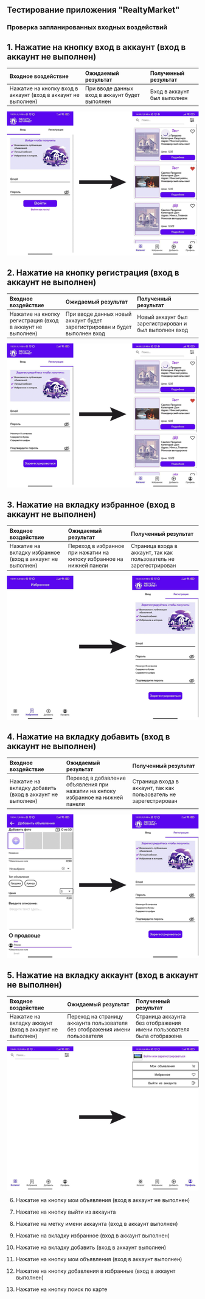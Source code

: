 ## Тестирование приложения "RealtyMarket"

### Проверка запланированных входных воздействий

## 1. Нажатие на кнопку вход в аккаунт (вход в аккаунт не выполнен)

| Входное воздействие | Ожидаемый результат | Полученный результат |
|:---|:---|:---|
| Нажатие на кнопку вход в аккаунт (вход в аккаунт не выполнен) | При вводе данных вход в аккаунт будет выполнен | Вход в аккаунт был выполнен |

![Вход в аккаунт](https://github.com/Tonitruc/Realty-Market/blob/master/tests/TestImages/SignIn.png) 

## 2. Нажатие на кнопку регистрация (вход в аккаунт не выполнен)

| Входное воздействие | Ожидаемый результат | Полученный результат |
|:---|:---|:---|
| Нажатие на кнопку регистрация (вход в аккаунт не выполнен) | При вводе данных новый аккаунт будет зарегистрирован и будет выполнен вход | Новый аккаунт был зарегистрирован и был выполнен вход |

![Регистрация](https://github.com/Tonitruc/Realty-Market/blob/master/tests/TestImages/Register.png) 

## 3. Нажатие на вкладку избранное (вход в аккаунт не выполнен)

| Входное воздействие | Ожидаемый результат | Полученный результат |
|:---|:---|:---|
| Нажатие на вкладку избранное (вход в аккаунт не выполнен) | Переход в избранное при нажатии на кнпоку избранное на нижней панели | Страница входа в аккаунт, так как пользователь не зарегестрирован |

![Избранное(not reg)](https://github.com/Tonitruc/Realty-Market/blob/master/tests/TestImages/FavoriteNotReg.png) 

## 4. Нажатие на вкладку добавить (вход в аккаунт не выполнен)

| Входное воздействие | Ожидаемый результат | Полученный результат |
|:---|:---|:---|
| Нажатие на вкладку добавить (вход в аккаунт не выполнен) | Переход в добавление объявления при нажатии на кнпоку избранное на нижней панели | Страница входа в аккаунт, так как пользователь не зарегестрирован |

![Добавить(not reg)](https://github.com/Tonitruc/Realty-Market/blob/master/tests/TestImages/AddAdNotReg.png) 

## 5. Нажатие на вкладку аккаунт (вход в аккаунт не выполнен)

| Входное воздействие | Ожидаемый результат | Полученный результат |
|:---|:---|:---|
| Нажатие на вкладку аккаунт (вход в аккаунт не выполнен) | Переход на страницу аккаунта пользователя без отображения имени пользователя | Страница аккаунта без отображения имени пользователя была отображена |

![Аккаунт(not reg)](https://github.com/Tonitruc/Realty-Market/blob/master/tests/TestImages/AccountSettingsNotReg.png) 

6. Нажатие на кнопку мои объявления (вход в аккаунт не выполнен)
7. Нажатие на кнопку выйти из аккаунта

8. Нажатие на метку имени аккаунта (вход в аккаунт выполнен)
9. Нажатие на вкладку избранное (вход в аккаунт выполнен)
10. Нажатие на вкладку добавить (вход в аккаунт выполнен)
12. Нажатие на кнопку мои объявления (вход в аккаунт выполнен)

13. Нажатие на кнопку добавления в избранные (вход в аккаунт выполнен)
14. Нажатие на кнопку поиск по карте
